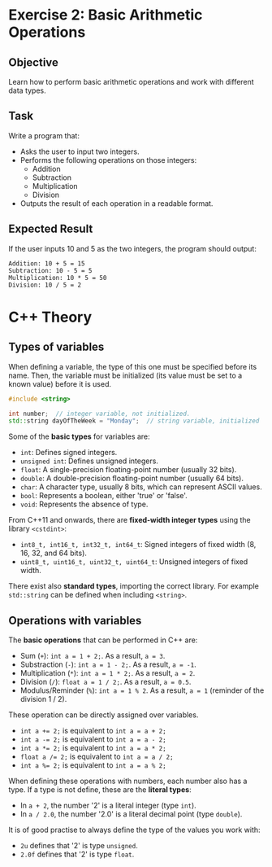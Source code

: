 # Exercise 2: Basic Arithmetic Operations
## Objective
Learn how to perform basic arithmetic operations and work with different data types.

## Task
Write a program that:

- Asks the user to input two integers.
- Performs the following operations on those integers:
    - Addition
    - Subtraction
    - Multiplication
    - Division
- Outputs the result of each operation in a readable format.
  
## Expected Result
If the user inputs 10 and 5 as the two integers, the program should output:

```commandline
Addition: 10 + 5 = 15
Subtraction: 10 - 5 = 5
Multiplication: 10 * 5 = 50
Division: 10 / 5 = 2
```

# C++ Theory

## Types of variables

When defining a variable, the type of this one must be specified before its name. 
Then, the variable must be initialized (its value must be set to a known value) before it is used.

```cpp
#include <string>

int number;  // integer variable, not initialized.
std::string dayOfTheWeek = "Monday";  // string variable, initialized
```

Some of the **basic types** for variables are:

- `int`: Defines signed integers.
- `unsigned int`: Defines unsigned integers.
- `float`: A single-precision floating-point number (usually 32 bits).
- `double`: A double-precision floating-point number (usually 64 bits).
- `char`: A character type, usually 8 bits, which can represent ASCII values.
- `bool`: Represents a boolean, either 'true' or 'false'.
- `void`: Represents the absence of type.

From C++11 and onwards, there are **fixed-width integer types** using the library `<cstdint>`:

- `int8_t, int16_t, int32_t, int64_t`: Signed integers of fixed width (8, 16, 32, and 64 bits).
- `uint8_t, uint16_t, uint32_t, uint64_t`: Unsigned integers of fixed width.

There exist also **standard types**, importing the correct library.
For example `std::string` can be defined when including `<string>`.

## Operations with variables

The **basic operations** that can be performed in C++ are:

- Sum (`+`): `int a = 1 + 2;`. As a result, `a = 3`.
- Substraction (`-`): `int a = 1 - 2;`. As a result, `a = -1`.
- Multiplication (`*`): `int a = 1 * 2;`. As a result, `a = 2`.
- Division (`/`): `float a = 1 / 2;`. As a result, `a = 0.5`.
- Modulus/Reminder (`%`): `int a = 1 % 2`. As a result, `a = 1` (reminder of the division 1 / 2).

These operation can be directly assigned over variables.

- `int a += 2;` is equivalent to `int a = a + 2;` 
- `int a -= 2;` is equivalent to `int a = a - 2;` 
- `int a *= 2;` is equivalent to `int a = a * 2;` 
- `float a /= 2;` is equivalent to `int a = a / 2;` 
- `int a %= 2;` is equivalent to `int a = a % 2;` 

When defining these operations with numbers, each number also has a type.
If a type is not define, these are the **literal types**:

- In `a + 2`, the number '2' is a literal integer (type `int`).
- In `a / 2.0`, the number '2.0' is a literal decimal point (type `double`).

It is of good practise to always define the type of the values you work with:

- `2u` defines that '2' is type `unsigned`.
- `2.0f` defines that '2' is type `float`.
